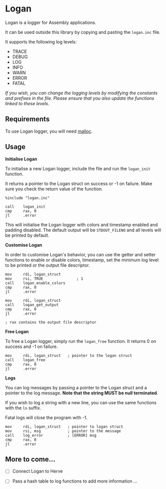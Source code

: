 # Logan

Logan is a logger for Assembly applications.

It can be used outside this library by copying and pasting the `logan.inc` file.

It supports the following log levels:

* TRACE
* DEBUG
* LOG
* INFO
* WARN
* ERROR
* FATAL

*If you wish, you can change the logging levels by modifying the constants and prefixes in the file. Please ensure that you also update the functions linked to these levels*.

## Requirements 

To use Logan logger, you will need [malloc](https://github.com/bla-ce/unstack).

## Usage

**Initialise Logan**

To initialise a new Logan logger, include the file and run the `logan_init` function.

It returns a pointer to the Logan struct on success or -1 on failure. Make sure you check the return value of the function.

```assembly
%include "logan.inc"

call    logan_init
cmp     rax, 0
jl      .error
```

This will initialise the Logan logger with colors and timestamp enabled and padding disabled. The default output will be `STDOUT_FILENO` and all levels will be printed by default.

**Customise Logan**

In order to customise Logan's behavior, you can use the getter and setter functions to enable or disable colors, timestamp, set the minimum log level to be printed or the output file descriptor.

```assembly
mov     rdi, logan_struct
mov     rsi, TRUE               ; 1
call    logan_enable_colors
cmp     rax, 0
jl      .error

mov     rdi, logan_struct
call    logan_get_output
cmp     rax, 0
jl      .error

; rax contains the output file descriptor
```

**Free Logan**

To free a Logan logger, simply run the `logan_free` function. 
It returns 0 on success and -1 on failure.

```assembly
mov     rdi, logan_struct   ; pointer to the logan struct
call    logan_free
cmp     rax, 0
jl      .error
```

**Logs**

You can log messages by passing a pointer to the Logan struct and a pointer to the log message. **Note that the string MUST be null terminated**.

If you wish to log a string with a new line, you can use the same functions with the `ln` suffix.

Fatal logs will close the program with -1.

```assembly
mov     rdi, logan_struct   ; pointer to logan struct
mov     rsi, msg            ; pointer to the message
call    log_error           ; [ERROR] msg
cmp     rax, 0
jl      .error
```

## More to come...
- [ ] Connect Logan to Herve
- [ ] Pass a hash table to log functions to add more information
...

